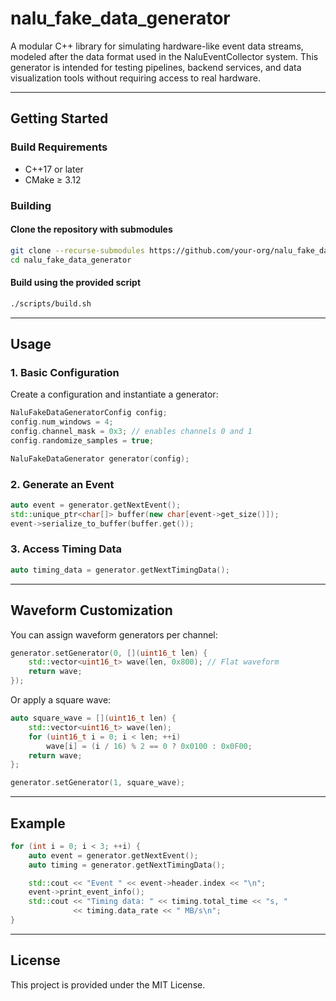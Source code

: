 # nalu_fake_data_generator

A modular C++ library for simulating hardware-like event data streams, modeled after the data format used in the NaluEventCollector system. This generator is intended for testing pipelines, backend services, and data visualization tools without requiring access to real hardware.

---

## Getting Started

### Build Requirements

- C++17 or later
- CMake ≥ 3.12

### Building

#### Clone the repository with submodules
```bash
git clone --recurse-submodules https://github.com/your-org/nalu_fake_data_generator.git
cd nalu_fake_data_generator
```

#### Build using the provided script
```bash
./scripts/build.sh
```
---

## Usage

### 1. Basic Configuration

Create a configuration and instantiate a generator:

```cpp
NaluFakeDataGeneratorConfig config;
config.num_windows = 4;
config.channel_mask = 0x3; // enables channels 0 and 1
config.randomize_samples = true;

NaluFakeDataGenerator generator(config);
```

### 2. Generate an Event

```cpp
auto event = generator.getNextEvent();
std::unique_ptr<char[]> buffer(new char[event->get_size()]);
event->serialize_to_buffer(buffer.get());
```

### 3. Access Timing Data

```cpp
auto timing_data = generator.getNextTimingData();
```

---

## Waveform Customization

You can assign waveform generators per channel:

```cpp
generator.setGenerator(0, [](uint16_t len) {
    std::vector<uint16_t> wave(len, 0x800); // Flat waveform
    return wave;
});
```

Or apply a square wave:

```cpp
auto square_wave = [](uint16_t len) {
    std::vector<uint16_t> wave(len);
    for (uint16_t i = 0; i < len; ++i)
        wave[i] = (i / 16) % 2 == 0 ? 0x0100 : 0x0F00;
    return wave;
};

generator.setGenerator(1, square_wave);
```


---

## Example

```cpp
for (int i = 0; i < 3; ++i) {
    auto event = generator.getNextEvent();
    auto timing = generator.getNextTimingData();

    std::cout << "Event " << event->header.index << "\n";
    event->print_event_info();
    std::cout << "Timing data: " << timing.total_time << "s, "
              << timing.data_rate << " MB/s\n";
}
```

---

## License

This project is provided under the MIT License.